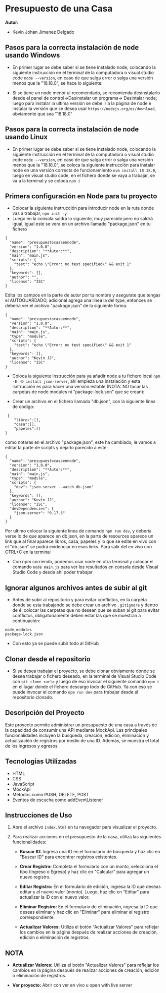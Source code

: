 # Presupuesto de una Casa

**Autor:**

- Kevin Johan Jimenez Delgado

## Pasos para la correcta instalación de node usando Windows

- En primer lugar se debe saber si se tiene instalado node, colocando la siguiente instrucción en el terminal de la computadora o visual studio code `node --version`, en caso de que salga error o salga una versión menos que la "18.18.0", se hace lo siguiente:

- Si se tiene un node menor al recomendado, se recomienda desinstalarlo desde el panel de control->Desinstalar un programa-> Desintalar node; luego para instalar la ultima versión se debe ir a la página de node e instalar la versión que se desea usar `https://nodejs.org/es/download`, obviamente que sea "18.18.0"
## Pasos para la correcta instalación de node usando Linux

- En primer lugar se debe saber si se tiene instalado node, colocando la siguiente instrucción en el terminal de la computadora o visual studio code `node --version`, en caso de que salga error o salga una versión menos que la "18.18.0", se coloca la siguiente instrucción para instalar node en una versión correcta de funcionamiento `nvm install 18.18.0`, luego en visual studio code, en el fichero donde se vaya a trabajar, se va a la terminal y se coloca `npm i`

## Primera configuración en Node para tu proyecto

- Colocar la siguiente instrucción para introducir node en la ruta donde vas a trabajar, `npm init -y`  
- Luego en la consola saldrá lo siguiente, muy parecido pero no saldrá igual, igual este se vera en un archivo llamado "package.json" en tu fichero
```
{
  "name": "presupuestocasaennode",
  "version": "1.0.0",
  "description": "**Autor:**",
  "main": "main.js",
  "scripts": {
    "test": "echo \"Error: no test specified\" && exit 1"
  },
  "keywords": [],
  "author": "",
  "license": "ISC"
}
```
Edita los campos en la parte de autor por tu nombre y asegurate que tengas el AUTOGUARDADO, adicional agrega una linea la del type, entonces se debería ver el archivo "package.json" de la siguiente forma. 
```
{
  "name": "presupuestocasaennode",
  "version": "1.0.0",
  "description": "**Autor:**",
  "main": "main.js",
  "type": "module",
  "scripts": {
    "test": "echo \"Error: no test specified\" && exit 1"
  },
  "keywords": [],
  "author": "Kevin JJ",
  "license": "ISC"
}
```

- Coloca la siguiente instrucción para ya añadir node a tu fichero local `npm -E -D install json-server`, ahí empieza una instalación y esta isntrucción es para hacer una versión estable (NOTA: NO tocar las carpetas de node.modules ni "package-lock.son" que se crean): 

- Crear un archivo en el fichero llamado "db.json", con la siguiente linea de código:
```
 {
    "libros":[],
    "casa":[],
    "papeles":[]
}
```
como notaras en el archivo "package.json", este ha cambiado, le vamos a editar la parte de scripts y dejarlo parecido a este:
```
{
  "name": "presupuestocasaennode",
  "version": "1.0.0",
  "description": "**Autor:**",
  "main": "main.js",
  "type": "module",
  "scripts": {
    "dev": "json-server --watch db.json"
  },
  "keywords": [],
  "author": "Kevin JJ",
  "license": "ISC",
  "devDependencies": {
    "json-server": "0.17.3"
  }
}
```
Por ultimo colocar la siguiente línea de comando `npm run dev`, y debería verse lo de que aparece en db.json, en la parte de resources aparece un link que al final aparece libros, casa, papeles y lo que se edite en vivo con el "db.json" se podrá evidenciar en esos links. Para salir del en vivo con CTRL+C en la terminal

- Con npm corriendo, podemos usar node en otra terminal y colocar el comando `node main.js` para ver los resultados en consola desde Visual Studio Code y desde ahí poder trabajar

## Ignorar algunos archivos antes de subir al git

- Antes de subir al repositorio y para evitar conflictos, en la carpeta donde se esta trabajando se debe crear un archivo `.gitignore` y dentro de él colocar las carpetas que no desean que se suban al git para evitar conflictos, obligatoriamente deben estar las que se muestran a continuación:

```
node_modules
package-lock.json
```

- Con esto ya se puede subir todo al GitHub

## Clonar desde el repositorio

- Si se desea trabajar el proyecto, se debe clonar obviamente donde se desea trabajar o fichero deseado, en la terminal de Visual Studio Code con `git clone <url>` y luego de eso invocar el siguiente comando `npm i` en el lugar donde el fichero descargo todo de GitHub. Ya con eso se puede invocar el comando `npm run dev` para trabajar desde el repositorio clonado.

## Descripción del Proyecto

Este proyecto permite administrar un presupuesto de una casa a través de la capacidad de consumir una API mediante MockApi. Las principales funcionalidades incluyen la búsqueda, creación, edición, eliminación y actualización de registros por medio de una ID. Además, se muestra el total de los ingresos y egresos.

## Tecnologías Utilizadas

- HTML
- CSS
- JavaScript
- MockApi
- Métodos como PUSH, DELETE, POST
- Eventos de escucha como addEventListener

## Instrucciones de Uso

1. Abre el archivo `index.html` en tu navegador para visualizar el proyecto.

2. Para realizar acciones en el presupuesto de la casa, utiliza las siguientes funcionalidades:

   - **Buscar ID:** Ingresa una ID en el formulario de búsqueda y haz clic en "Buscar ID" para encontrar registros existentes.

   - **Crear Registro:** Completa el formulario con un monto, selecciona el tipo (Ingreso o Egreso) y haz clic en "Calcular" para agregar un nuevo registro.

   - **Editar Registro:** En el formulario de edición, ingresa la ID que deseas editar y el nuevo valor (monto). Luego, haz clic en "Editar" para actualizar la ID con el nuevo valor.

   - **Eliminar Registro:** En el formulario de eliminación, ingresa la ID que deseas eliminar y haz clic en "Eliminar" para eliminar el registro correspondiente.

   - **Actualizar Valores:** Utiliza el botón "Actualizar Valores" para reflejar los cambios en la página después de realizar acciones de creación, edición o eliminación de registros.

## NOTA

- **Actualizar Valores:** Utiliza el botón "Actualizar Valores" para reflejar los cambios en la página después de realizar acciones de creación, edición o eliminación de registros.

- **Ver proyecto:** Abrir con ver en vivo u open with live server
